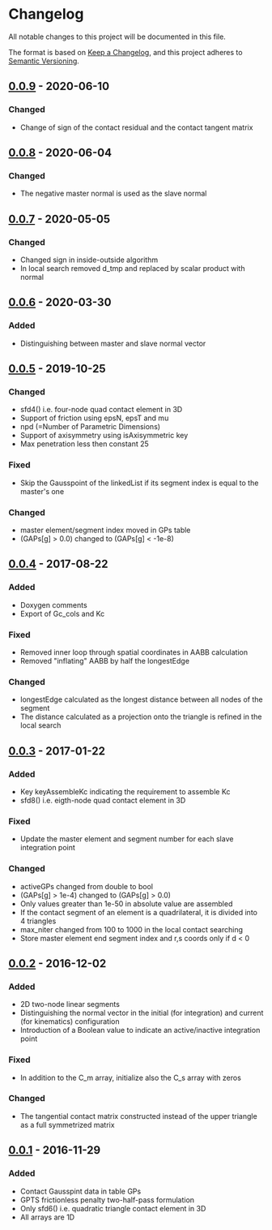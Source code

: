 # Changelog

All notable changes to this project will be documented in this file.

The format is based on [Keep a Changelog](https://keepachangelog.com/en/1.0.0/),
and this project adheres to [Semantic Versioning](https://semver.org/spec/v2.0.0.html).

## [0.0.9] - 2020-06-10

### Changed

- Change of sign of the contact residual and the contact tangent matrix

## [0.0.8] - 2020-06-04

### Changed

- The negative master normal is used as the slave normal

## [0.0.7] - 2020-05-05

### Changed

- Changed sign in inside-outside algorithm
- In local search removed d_tmp and replaced by scalar product with normal

## [0.0.6] - 2020-03-30

### Added

- Distinguishing between master and slave normal vector

## [0.0.5] - 2019-10-25

### Changed

- sfd4() i.e. four-node quad contact element in 3D
- Support of friction using epsN, epsT and mu
- npd (=Number of Parametric Dimensions)
- Support of axisymmetry using isAxisymmetric key
- Max penetration less then constant 25

### Fixed

- Skip the Gausspoint of the linkedList if its segment index is equal to the master's one

### Changed

- master element/segment index moved in GPs table
- (GAPs[g] > 0.0) changed to (GAPs[g] < -1e-8)

## [0.0.4] - 2017-08-22

### Added

- Doxygen comments
- Export of Gc_cols and Kc

### Fixed

- Removed inner loop through spatial coordinates in AABB calculation
- Removed "inflating" AABB by half the longestEdge

### Changed

- longestEdge calculated as the longest distance between all nodes of the segment
- The distance calculated as a projection onto the triangle is refined in the local search

## [0.0.3] - 2017-01-22

### Added

- Key keyAssembleKc indicating the requirement to assemble Kc
- sfd8() i.e. eigth-node quad contact element in 3D

### Fixed

- Update the master element and segment number for each slave integration point

### Changed

- activeGPs changed from double to bool
- (GAPs[g] > 1e-4) changed to (GAPs[g] > 0.0)
- Only values greater than 1e-50 in absolute value are assembled
- If the contact segment of an element is a quadrilateral, it is divided into 4 triangles
- max_niter changed from 100 to 1000 in the local contact searching
- Store master element end segment index and r,s coords only if d < 0

## [0.0.2] - 2016-12-02

### Added

- 2D two-node linear segments
- Distinguishing the normal vector in the initial (for integration) and current (for kinematics) configuration
- Introduction of a Boolean value to indicate an active/inactive integration point

### Fixed

- In addition to the C_m array, initialize also the C_s array with zeros

### Changed

- The tangential contact matrix constructed instead of the upper triangle as a full symmetrized matrix

## [0.0.1] - 2016-11-29

### Added

- Contact Gausspint data in table GPs
- GPTS frictionless penalty two-half-pass formulation
- Only sfd6() i.e. quadratic triangle contact element in 3D
- All arrays are 1D

[unreleased]: https://github.com/kopacja/contactino/compare/v0.0.9...HEAD
[0.0.9]: https://github.com/kopacja/contactino/releases/tag/v0.0.9
[0.0.8]: https://github.com/kopacja/contactino/releases/tag/v0.0.8
[0.0.7]: https://github.com/kopacja/contactino/releases/tag/v0.0.7
[0.0.6]: https://github.com/kopacja/contactino/releases/tag/v0.0.6
[0.0.5]: https://github.com/kopacja/contactino/releases/tag/v0.0.5
[0.0.4]: https://github.com/kopacja/contactino/releases/tag/v0.0.4
[0.0.3]: https://github.com/kopacja/contactino/releases/tag/v0.0.3
[0.0.2]: https://github.com/kopacja/contactino/releases/tag/v0.0.2
[0.0.1]: https://github.com/kopacja/contactino/releases/tag/v0.0.1